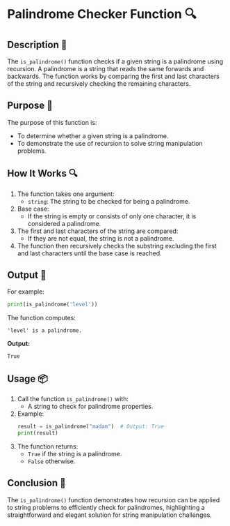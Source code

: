 # Palindrome Checker Function 🔍

## Description 📝

The `is_palindrome()` function checks if a given string is a palindrome using recursion.
A palindrome is a string that reads the same forwards and backwards.
The function works by comparing the first and last characters of the string and recursively checking the remaining characters.

## Purpose 🎯

The purpose of this function is:

-   To determine whether a given string is a palindrome.
-   To demonstrate the use of recursion to solve string manipulation problems.

## How It Works 🔍

1. The function takes one argument:
    - `string`: The string to be checked for being a palindrome.
2. Base case:
    - If the string is empty or consists of only one character, it is considered a palindrome.
3. The first and last characters of the string are compared:
    - If they are not equal, the string is not a palindrome.
4. The function then recursively checks the substring excluding the first and last characters until the base case is reached.

## Output 📜

For example:

```python
print(is_palindrome('level'))
```

The function computes:

```
'level' is a palindrome.
```

**Output:**

```
True
```

## Usage 📦

1. Call the function `is_palindrome()` with:
    - A string to check for palindrome properties.
2. Example:
    ```python
    result = is_palindrome("madam")  # Output: True
    print(result)
    ```
3. The function returns:
    - `True` if the string is a palindrome.
    - `False` otherwise.

## Conclusion 🚀

The `is_palindrome()` function demonstrates how recursion can be applied to string problems to efficiently check for palindromes, highlighting a straightforward and elegant solution for string manipulation challenges.
